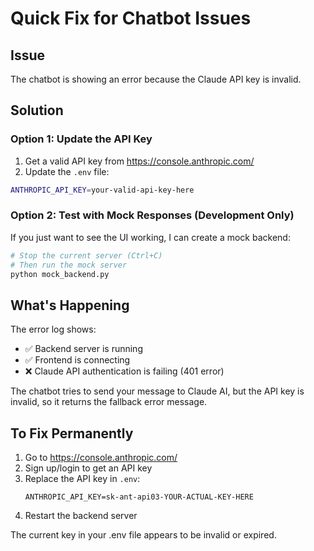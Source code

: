 # Quick Fix for Chatbot Issues

## Issue
The chatbot is showing an error because the Claude API key is invalid.

## Solution

### Option 1: Update the API Key

1. Get a valid API key from https://console.anthropic.com/
2. Update the `.env` file:
```bash
ANTHROPIC_API_KEY=your-valid-api-key-here
```

### Option 2: Test with Mock Responses (Development Only)

If you just want to see the UI working, I can create a mock backend:

```bash
# Stop the current server (Ctrl+C)
# Then run the mock server
python mock_backend.py
```

## What's Happening

The error log shows:
- ✅ Backend server is running
- ✅ Frontend is connecting
- ❌ Claude API authentication is failing (401 error)

The chatbot tries to send your message to Claude AI, but the API key is invalid, so it returns the fallback error message.

## To Fix Permanently

1. Go to https://console.anthropic.com/
2. Sign up/login to get an API key
3. Replace the API key in `.env`:
   ```
   ANTHROPIC_API_KEY=sk-ant-api03-YOUR-ACTUAL-KEY-HERE
   ```
4. Restart the backend server

The current key in your .env file appears to be invalid or expired.